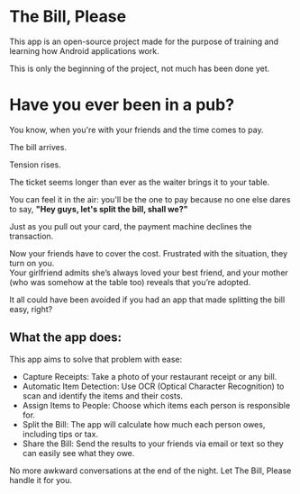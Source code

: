 # The Bill, Please

This app is an open-source project made for the purpose of training and learning how Android applications work.  

This is only the beginning of the project, not much has been done yet.

# Have you ever been in a pub?

You know, when you're with your friends and the time comes to pay.  

The bill arrives.  

Tension rises.  

The ticket seems longer than ever as the waiter brings it to your table.  

You can feel it in the air: you'll be the one to pay because no one else dares to say, **"Hey guys, let's split the bill, shall we?"**  

Just as you pull out your card, the payment machine declines the transaction.  

Now your friends have to cover the cost. Frustrated with the situation, they turn on you.  
Your girlfriend admits she’s always loved your best friend, and your mother (who was somehow at the table too) reveals that you’re adopted.

It all could have been avoided if you had an app that made splitting the bill easy, right?



## What the app does:

This app aims to solve that problem with ease:

- Capture Receipts: Take a photo of your restaurant receipt or any bill.
- Automatic Item Detection: Use OCR (Optical Character Recognition) to scan and identify the items and their costs.
- Assign Items to People: Choose which items each person is responsible for.
- Split the Bill: The app will calculate how much each person owes, including tips or tax.
- Share the Bill: Send the results to your friends via email or text so they can easily see what they owe.

No more awkward conversations at the end of the night. Let The Bill, Please handle it for you.
